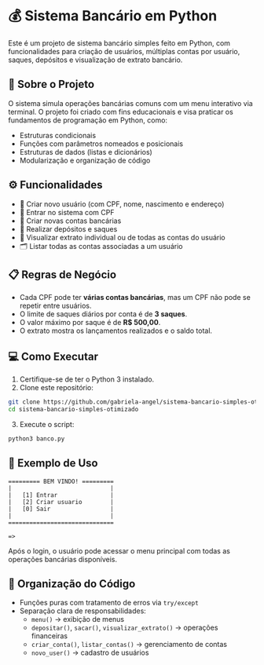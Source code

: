 # 💰 Sistema Bancário em Python

Este é um projeto de sistema bancário simples feito em Python, com funcionalidades para criação de usuários, múltiplas contas por usuário, saques, depósitos e visualização de extrato bancário.

## 🧠 Sobre o Projeto

O sistema simula operações bancárias comuns com um menu interativo via terminal. O projeto foi criado com fins educacionais e visa praticar os fundamentos de programação em Python, como:

- Estruturas condicionais
- Funções com parâmetros nomeados e posicionais
- Estruturas de dados (listas e dicionários)
- Modularização e organização de código

## ⚙️ Funcionalidades

- 📌 Criar novo usuário (com CPF, nome, nascimento e endereço)
- 🧾 Entrar no sistema com CPF
- 🏦 Criar novas contas bancárias
- 💸 Realizar depósitos e saques
- 📃 Visualizar extrato individual ou de todas as contas do usuário
- 🗂️ Listar todas as contas associadas a um usuário

## 📋 Regras de Negócio

- Cada CPF pode ter **várias contas bancárias**, mas um CPF não pode se repetir entre usuários.
- O limite de saques diários por conta é de **3 saques**.
- O valor máximo por saque é de **R$ 500,00**.
- O extrato mostra os lançamentos realizados e o saldo total.

## 💻 Como Executar

1. Certifique-se de ter o Python 3 instalado.
2. Clone este repositório:

```bash
git clone https://github.com/gabriela-angel/sistema-bancario-simples-otimizado.git
cd sistema-bancario-simples-otimizado
```

3. Execute o script:

```bash
python3 banco.py
```

## 🧪 Exemplo de Uso

```text
========= BEM VINDO! =========
|                            |
|   [1] Entrar               |
|   [2] Criar usuario        |
|   [0] Sair                 |
|                            |
==============================

=> 
```

Após o login, o usuário pode acessar o menu principal com todas as operações bancárias disponíveis.

## 🧼 Organização do Código

- Funções puras com tratamento de erros via `try/except`
- Separação clara de responsabilidades:
  - `menu()` → exibição de menus
  - `depositar()`, `sacar()`, `visualizar_extrato()` → operações financeiras
  - `criar_conta()`, `listar_contas()` → gerenciamento de contas
  - `novo_user()` → cadastro de usuários
